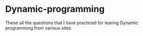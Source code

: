 # Dynamic-programming

These all the questions that I have practiced for learing Dynamic programming from various sites.
